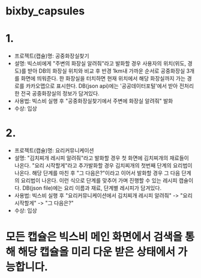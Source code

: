 # bixby_capsules

# 1.
- 프로젝트(캡슐)명: 공중화장실찾기
- 설명: 빅스비에게 "주변의 화장실 알려줘"라고 발화할 경우 사용자의 위치(위도, 경도)를 받아 DB의 화장실 위치와 비교 후 반경 1km내 가까운 순서로 공중화장실 3개를 화면에 띄워준다.  한 화장실을 터치하면 현재 위치에서 해당 화장실까지 가는 경로를 카카오맵으로 표시한다. DB(json api)에는 '공공데이터포털'에서 받아 전처리한 전국 공중화장실의 정보가 담겨있다.
- 사용법: 빅스비 실행 후 "공중화장실찾기에서 주변에 화장실 알려줘" 발화
- 수상: 입상

# 2.
- 프로젝트(캡슐)명: 요리커뮤니케이션
- 설명: "김치찌개 레시피 알려줘"라고 발화할 경우 첫 화면에 김치찌개의 재료들이 나온다. "요리 시작할게"라고 추가발화할 경우 김치찌개의 첫번째 단계의 요리법이 나온다. 해당 단계를 마친 후 "그 다음은?"이라고 이어서 발화할 경우 그 다음 단계의 요리법이 나온다. 이런 식으로 단계를 맞추어 가며 진행할 수 있는 레시피 캡슐이다. DB(json file)에는 요리 이름과 재료, 단계별 레시피가 담겨있다.
- 사용법: 빅스비 실행 후 "요리커뮤니케이션에서 김치찌개 레시피 알려줘" -> "요리 시작할게" -> "그 다음은?"
- 수상: 입상

# 모든 캡슐은 빅스비 메인 화면에서 검색을 통해 해당 캡슐을 미리 다운 받은 상태에서 가능합니다.
